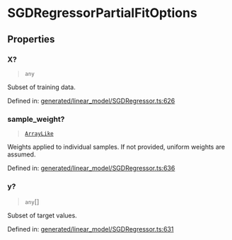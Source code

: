# SGDRegressorPartialFitOptions

## Properties

### X?

> `any`

Subset of training data.

Defined in:  [generated/linear\_model/SGDRegressor.ts:626](https://github.com/transitive-bullshit/scikit-learn-ts/blob/92ab806/packages/sklearn/src/generated/linear_model/SGDRegressor.ts#L626)

### sample\_weight?

> [`ArrayLike`](../types/ArrayLike.md)

Weights applied to individual samples. If not provided, uniform weights are assumed.

Defined in:  [generated/linear\_model/SGDRegressor.ts:636](https://github.com/transitive-bullshit/scikit-learn-ts/blob/92ab806/packages/sklearn/src/generated/linear_model/SGDRegressor.ts#L636)

### y?

> `any`[]

Subset of target values.

Defined in:  [generated/linear\_model/SGDRegressor.ts:631](https://github.com/transitive-bullshit/scikit-learn-ts/blob/92ab806/packages/sklearn/src/generated/linear_model/SGDRegressor.ts#L631)
